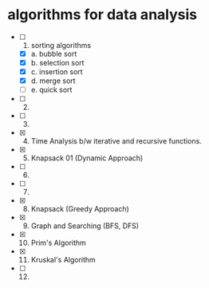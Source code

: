 # algorithms for data analysis

- [ ] 1. sorting algorithms
    - [x] a. bubble sort
    - [x] b. selection sort
    - [x] c. insertion sort
    - [x] d. merge sort
    - [ ] e. quick sort
- [ ] 2.
- [ ] 3.
- [x] 4. Time Analysis b/w iterative and recursive functions.
- [x] 5. Knapsack 01 (Dynamic Approach)
- [ ] 6.
- [ ] 7.
- [x] 8. Knapsack (Greedy Approach)
- [x] 9. Graph and Searching (BFS, DFS)
- [x] 10. Prim's Algorithm
- [x] 11. Kruskal's Algorithm
- [ ] 12.

